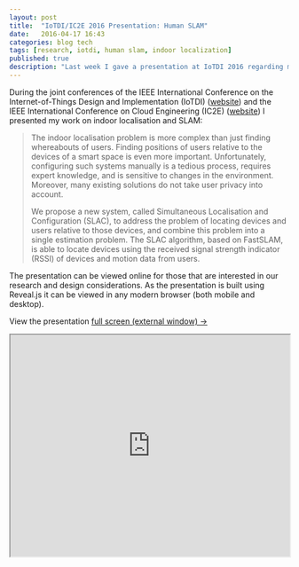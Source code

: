 ```yaml
---
layout: post
title:  "IoTDI/IC2E 2016 Presentation: Human SLAM"
date:   2016-04-17 16:43
categories: blog tech
tags: [research, iotdi, human slam, indoor localization]
published: true
description: "Last week I gave a presentation at IoTDI 2016 regarding my Human SLAM research. My presentation can be viewed online."
---
```


During the joint conferences of the IEEE International Conference on the Internet-of-Things Design and Implementation (IoTDI) ([website](http://conferences.computer.org/IC2E/2016/)) and the IEEE International Conference on Cloud Engineering (IC2E) ([website](http://conferences.computer.org/IoTDI/)) I presented my work on indoor localisation and SLAM:

<blockquote>
<p>
The indoor localisation problem is more complex than just finding whereabouts of users. Finding positions of users relative to the devices of a smart space is even more important. Unfortunately, configuring such systems manually is a tedious process, requires expert knowledge, and is sensitive to changes in the environment. Moreover, many existing solutions do not take user privacy into account.

We propose a new system, called Simultaneous Localisation and Configuration (SLAC), to address the problem of locating devices and users relative to those devices, and combine this problem into a single estimation problem. The SLAC algorithm, based on FastSLAM, is able to locate devices using the received signal strength indicator (RSSI) of devices and motion data from users.
</p>
</blockquote>

The presentation can be viewed online for those that are interested in our research and design considerations. As the presentation is built using Reveal.js it can be viewed in any modern browser (both mobile and desktop).

View the presentation [full screen (external window) &rarr;](https://wouterbulten.nl/human-slam-presentation/)

<iframe src="https://wouterbulten.nl/human-slam-presentation/" style="width:100%;height: 400px"></iframe>
